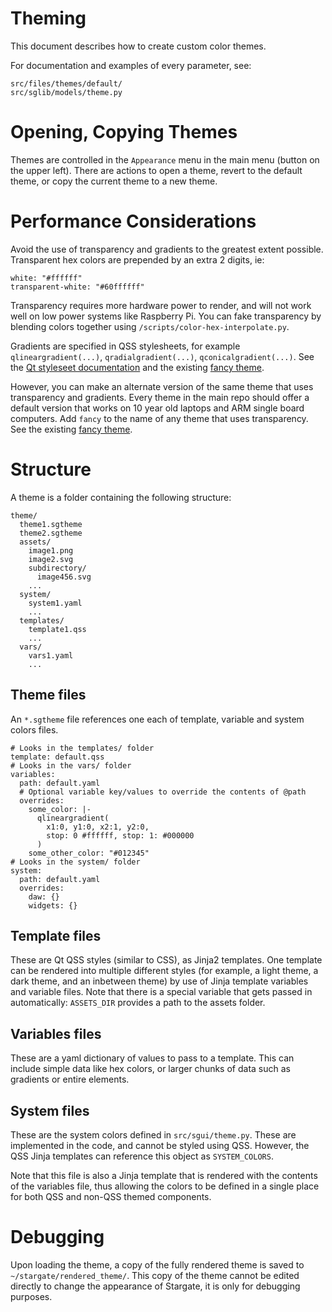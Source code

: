 # Theming
This document describes how to create custom color themes.

For documentation and examples of every parameter, see:
```
src/files/themes/default/
src/sglib/models/theme.py
```

# Opening, Copying Themes
Themes are controlled in the `Appearance` menu in the main menu (button on the
upper left).  There are actions to open a theme, revert to the default theme,
or copy the current theme to a new theme.

# Performance Considerations
Avoid the use of transparency and gradients to the greatest extent possible.
Transparent hex colors are prepended by an extra 2 digits, ie:
```
white: "#ffffff"
transparent-white: "#60ffffff"
```
Transparency requires more hardware power to render, and will not work well on
low power systems like Raspberry Pi. You can fake transparency by blending
colors together using `/scripts/color-hex-interpolate.py`.

Gradients are specified in QSS stylesheets, for example `qlineargradient(...)`,
`qradialgradient(...)`, `qconicalgradient(...)`.  See the
[Qt styleseet documentation](
	https://doc.qt.io/qt-5/stylesheet-reference.html
) and the existing [fancy theme](
	../src/files/themes/default/fancy.sgtheme
).

However, you can make an alternate version of the same theme that uses
transparency and gradients.  Every theme in the main repo should offer a
default version that works on 10 year old laptops and ARM single board
computers.   Add `fancy` to the name of any theme that uses transparency.
See the existing [fancy theme](
	../src/files/themes/default/fancy.sgtheme
).

# Structure
A theme is a folder containing the following structure:
```
theme/
  theme1.sgtheme
  theme2.sgtheme
  assets/
    image1.png
    image2.svg
    subdirectory/
      image456.svg
    ...
  system/
    system1.yaml
    ...
  templates/
    template1.qss
    ...
  vars/
    vars1.yaml
    ...
```
## Theme files
An `*.sgtheme` file references one each of template, variable and system colors
files.
```
# Looks in the templates/ folder
template: default.qss
# Looks in the vars/ folder
variables:
  path: default.yaml
  # Optional variable key/values to override the contents of @path
  overrides:
    some_color: |-
      qlineargradient(
        x1:0, y1:0, x2:1, y2:0,
        stop: 0 #ffffff, stop: 1: #000000
      )
    some_other_color: "#012345"
# Looks in the system/ folder
system:
  path: default.yaml
  overrides:
    daw: {}
    widgets: {}
```

## Template files
These are Qt QSS styles (similar to CSS), as Jinja2 templates.  One template
can be rendered into multiple different styles (for example, a light theme, a
dark theme, and an inbetween theme) by use of Jinja template variables and
variable files.  Note that there is a special variable that gets passed in
automatically: `ASSETS_DIR` provides a path to the assets folder.

## Variables files
These are a yaml dictionary of values to pass to a template.  This can include
simple data like hex colors, or larger chunks of data such as gradients or
entire elements.

## System files
These are the system colors defined in `src/sgui/theme.py`.  These are
implemented in the code, and cannot be styled using QSS.  However, the
QSS Jinja templates can reference this object as `SYSTEM_COLORS`.

Note that this file is also a Jinja template that is rendered with the
contents of the variables file, thus allowing the colors to be defined
in a single place for both QSS and non-QSS themed components.

# Debugging
Upon loading the theme, a copy of the fully rendered theme is saved to
`~/stargate/rendered_theme/`.  This copy of the theme cannot be edited
directly to change the appearance of Stargate, it is only for debugging
purposes.
